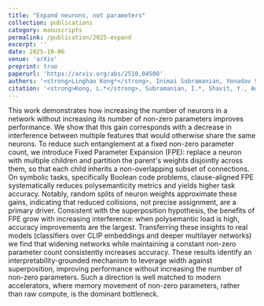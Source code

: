 ```yaml
---
title: "Expand neurons, not parameters"
collection: publications
category: manuscripts
permalink: /publication/2025-expand
excerpt: ''
date: 2025-10-06
venue: 'arXiv'
preprint: true
paperurl: 'https://arxiv.org/abs/2510.04500'
authors: '<strong>Linghao Kong*</strong>, Inimai Subramanian, Yonadav Shavit, Micah Adler, Dan Alistarh, & Nir N. Shavit'
citation: '<strong>Kong, L.*</strong>, Subramanian, I.*, Shavit, Y., Adler, M., Alistarh, D., & Shavit, N. N. (2025, October). Expand neurons, not parameters. arXiv preprint. https://arxiv.org/abs/2510.04500'
---
```


This work demonstrates how increasing the number of neurons in a network without increasing its number of non-zero parameters improves performance. We show that this gain corresponds with a decrease in interference between multiple features that would otherwise share the same neurons. To reduce such entanglement at a fixed non-zero parameter count, we introduce Fixed Parameter Expansion (FPE): replace a neuron with multiple children and partition the parent's weights disjointly across them, so that each child inherits a non-overlapping subset of connections. On symbolic tasks, specifically Boolean code problems, clause-aligned FPE systematically reduces polysemanticity metrics and yields higher task accuracy. Notably, random splits of neuron weights approximate these gains, indicating that reduced collisions, not precise assignment, are a primary driver. Consistent with the superposition hypothesis, the benefits of FPE grow with increasing interference: when polysemantic load is high, accuracy improvements are the largest. Transferring these insights to real models (classifiers over CLIP embeddings and deeper multilayer networks) we find that widening networks while maintaining a constant non-zero parameter count consistently increases accuracy. These results identify an interpretability-grounded mechanism to leverage width against superposition, improving performance without increasing the number of non-zero parameters. Such a direction is well matched to modern accelerators, where memory movement of non-zero parameters, rather than raw compute, is the dominant bottleneck.